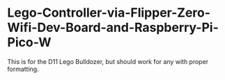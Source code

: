 # Lego-Controller-via-Flipper-Zero-Wifi-Dev-Board-and-Raspberry-Pi-Pico-W
This is for the D11 Lego Bulldozer, but should work for any with proper formatting.
